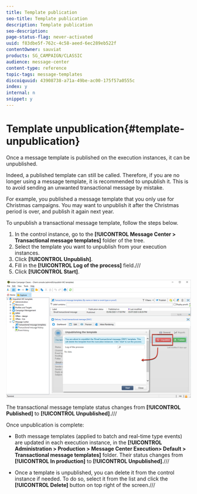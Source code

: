```yaml
---
title: Template publication
seo-title: Template publication
description: Template publication
seo-description: 
page-status-flag: never-activated
uuid: f83dbe5f-762c-4c58-aeed-6ec289eb522f
contentOwner: sauviat
products: SG_CAMPAIGN/CLASSIC
audience: message-center
content-type: reference
topic-tags: message-templates
discoiquuid: 43908738-a71a-49be-ac00-175f57a0555c
index: y
internal: n
snippet: y
---
```


# Template unpublication{#template-unpublication}

Once a message template is published on the execution instances, it can be unpublished.

Indeed, a published template can still be called. Therefore, if you are no longer using a message template, it is recommended to unpublish it. This is to avoid sending an unwanted transactional message by mistake.

For example, you published a message template that you only use for Christmas campaigns. You may want to unpublish it after the Christmas period is over, and publish it again next year.

To unpublish a transactional message template, follow the steps below.

1. In the control instance, go to the **[!UICONTROL Message Center > Transactional message templates]** folder of the tree.
1. Select the template you want to unpublish from your execution instances.
1. Click **[!UICONTROL Unpublish]**.
1. Fill in the **[!UICONTROL Log of the process]** field.///
1. Click **[!UICONTROL Start]**.

![](assets/message-center-unpublish.png)

The transactional message template status changes from **[!UICONTROL Published]** to **[!UICONTROL Unpublished]**.///

Once unpublication is complete:

* Both message templates (applied to batch and real-time type events) are updated in each execution instance, in the **[!UICONTROL Administration > Production > Message Center Execution> Default > Transactional message templates]** folder. Their status changes from **[!UICONTROL In production]** to **[!UICONTROL Unpublished]**.///

* Once a template is unpublished, you can delete it from the control instance if needed. To do so, select it from the list and click the **[!UICONTROL Delete]** button on top right of the screen.///